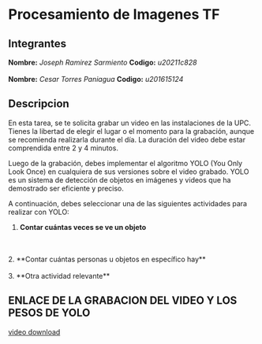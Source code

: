 # Procesamiento de Imagenes TF

## Integrantes
**Nombre:** *Joseph Ramirez Sarmiento* **Codigo:** *u20211c828*
<br>
<br>
**Nombre:** *Cesar Torres Paniagua* **Codigo:** *u201615124*
## Descripcion

En esta tarea, se te solicita grabar un video en las instalaciones de la UPC. 
Tienes la libertad de elegir el lugar o el momento para la grabación, aunque se recomienda realizarla durante el día. 
La duración del video debe estar comprendida entre 2 y 4 minutos.

Luego de la grabación, debes implementar el algoritmo YOLO (You Only Look Once) en cualquiera de sus versiones sobre 
el video grabado. YOLO es un sistema de detección de objetos en imágenes y videos que ha demostrado ser eficiente 
y preciso.

A continuación, debes seleccionar una de las siguientes actividades para realizar con YOLO:

1. **Contar cuántas veces se ve un objeto** 
<br>
<br>
2. **Contar cuántas personas u objetos en específico hay** 
<br>
<br>
3. **Otra actividad relevante**

## ENLACE DE LA GRABACION DEL VIDEO Y LOS PESOS DE YOLO
[video download](https://drive.google.com/drive/folders/1TOycyVbBcyhdScCrbekb2FDKjAw4dKer?usp=sharing)
